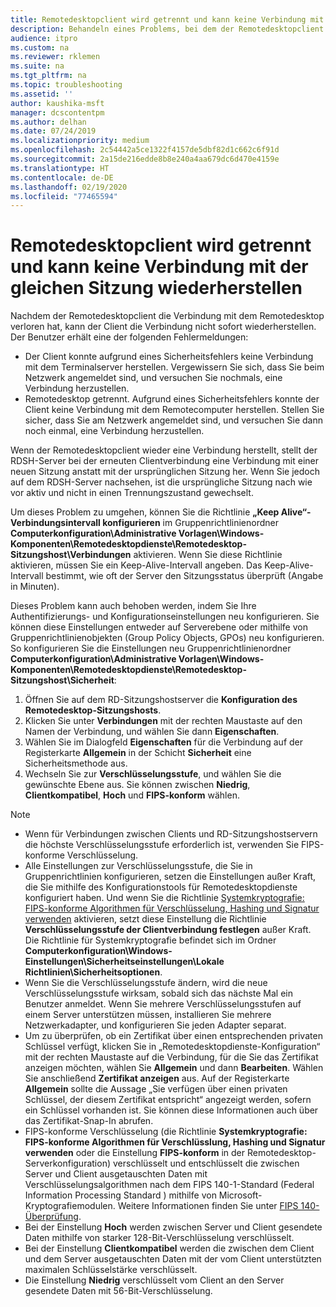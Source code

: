 ```yaml
---
title: Remotedesktopclient wird getrennt und kann keine Verbindung mit der gleichen Sitzung wiederherstellen
description: Behandeln eines Problems, bei dem der Remotedesktopclient getrennt wird und keine Verbindung mit der gleichen Sitzung wiederherstellen kann.
audience: itpro
ms.custom: na
ms.reviewer: rklemen
ms.suite: na
ms.tgt_pltfrm: na
ms.topic: troubleshooting
ms.assetid: ''
author: kaushika-msft
manager: dcscontentpm
ms.author: delhan
ms.date: 07/24/2019
ms.localizationpriority: medium
ms.openlocfilehash: 2c54442a5ce1322f4157de5dbf82d1c662c6f91d
ms.sourcegitcommit: 2a15de216edde8b8e240a4aa679dc6d470e4159e
ms.translationtype: HT
ms.contentlocale: de-DE
ms.lasthandoff: 02/19/2020
ms.locfileid: "77465594"
---
```

# <a name="remote-desktop-client-disconnects-and-cant-reconnect-to-the-same-session"></a>Remotedesktopclient wird getrennt und kann keine Verbindung mit der gleichen Sitzung wiederherstellen

Nachdem der Remotedesktopclient die Verbindung mit dem Remotedesktop verloren hat, kann der Client die Verbindung nicht sofort wiederherstellen. Der Benutzer erhält eine der folgenden Fehlermeldungen:

  - Der Client konnte aufgrund eines Sicherheitsfehlers keine Verbindung mit dem Terminalserver herstellen. Vergewissern Sie sich, dass Sie beim Netzwerk angemeldet sind, und versuchen Sie nochmals, eine Verbindung herzustellen.
  - Remotedesktop getrennt. Aufgrund eines Sicherheitsfehlers konnte der Client keine Verbindung mit dem Remotecomputer herstellen. Stellen Sie sicher, dass Sie am Netzwerk angemeldet sind, und versuchen Sie dann noch einmal, eine Verbindung herzustellen.

Wenn der Remotedesktopclient wieder eine Verbindung herstellt, stellt der RDSH-Server bei der erneuten Clientverbindung eine Verbindung mit einer neuen Sitzung anstatt mit der ursprünglichen Sitzung her. Wenn Sie jedoch auf dem RDSH-Server nachsehen, ist die ursprüngliche Sitzung nach wie vor aktiv und nicht in einen Trennungszustand gewechselt.

Um dieses Problem zu umgehen, können Sie die Richtlinie **„Keep Alive“-Verbindungsintervall konfigurieren** im Gruppenrichtlinienordner **Computerkonfiguration\\Administrative Vorlagen\\Windows-Komponenten\\Remotedesktopdienste\\Remotedesktop-Sitzungshost\\Verbindungen** aktivieren. Wenn Sie diese Richtlinie aktivieren, müssen Sie ein Keep-Alive-Intervall angeben. Das Keep-Alive-Intervall bestimmt, wie oft der Server den Sitzungsstatus überprüft (Angabe in Minuten).

Dieses Problem kann auch behoben werden, indem Sie Ihre Authentifizierungs- und Konfigurationseinstellungen neu konfigurieren. Sie können diese Einstellungen entweder auf Serverebene oder mithilfe von Gruppenrichtlinienobjekten (Group Policy Objects, GPOs) neu konfigurieren. So konfigurieren Sie die Einstellungen neu Gruppenrichtlinienordner **Computerkonfiguration\\Administrative Vorlagen\\Windows-Komponenten\\Remotedesktopdienste\\Remotedesktop-Sitzungshost\\Sicherheit**:

1. Öffnen Sie auf dem RD-Sitzungshostserver die **Konfiguration des Remotedesktop-Sitzungshosts**.
2. Klicken Sie unter **Verbindungen** mit der rechten Maustaste auf den Namen der Verbindung, und wählen Sie dann **Eigenschaften**.
3. Wählen Sie im Dialogfeld **Eigenschaften** für die Verbindung auf der Registerkarte **Allgemein** in der Schicht **Sicherheit** eine Sicherheitsmethode aus.
4. Wechseln Sie zur **Verschlüsselungsstufe**, und wählen Sie die gewünschte Ebene aus. Sie können zwischen **Niedrig**, **Clientkompatibel**, **Hoch** und **FIPS-konform** wählen.

> [!NOTE]  
>  - Wenn für Verbindungen zwischen Clients und RD-Sitzungshostservern die höchste Verschlüsselungsstufe erforderlich ist, verwenden Sie FIPS-konforme Verschlüsselung.
>  - Alle Einstellungen zur Verschlüsselungsstufe, die Sie in Gruppenrichtlinien konfigurieren, setzen die Einstellungen außer Kraft, die Sie mithilfe des Konfigurationstools für Remotedesktopdienste konfiguriert haben. Und wenn Sie die Richtlinie [Systemkryptografie: FIPS-konforme Algorithmen für Verschlüsselung, Hashing und Signatur verwenden](https://docs.microsoft.com/windows/security/threat-protection/security-policy-settings/system-cryptography-use-fips-compliant-algorithms-for-encryption-hashing-and-signing) aktivieren, setzt diese Einstellung die Richtlinie **Verschlüsselungsstufe der Clientverbindung festlegen** außer Kraft. Die Richtlinie für Systemkryptografie befindet sich im Ordner **Computerkonfiguration\\Windows-Einstellungen\\Sicherheitseinstellungen\\Lokale Richtlinien\\Sicherheitsoptionen**.
>  - Wenn Sie die Verschlüsselungsstufe ändern, wird die neue Verschlüsselungsstufe wirksam, sobald sich das nächste Mal ein Benutzer anmeldet. Wenn Sie mehrere Verschlüsselungsstufen auf einem Server unterstützen müssen, installieren Sie mehrere Netzwerkadapter, und konfigurieren Sie jeden Adapter separat.
>  - Um zu überprüfen, ob ein Zertifikat über einen entsprechenden privaten Schlüssel verfügt, klicken Sie in „Remotedesktopdienste-Konfiguration“ mit der rechten Maustaste auf die Verbindung, für die Sie das Zertifikat anzeigen möchten, wählen Sie **Allgemein** und dann **Bearbeiten**. Wählen Sie anschließend **Zertifikat anzeigen** aus. Auf der Registerkarte **Allgemein** sollte die Aussage „Sie verfügen über einen privaten Schlüssel, der diesem Zertifikat entspricht“ angezeigt werden, sofern ein Schlüssel vorhanden ist. Sie können diese Informationen auch über das Zertifikat-Snap-In abrufen.
>  - FIPS-konforme Verschlüsselung (die Richtlinie **Systemkryptografie: FIPS-konforme Algorithmen für Verschlüsslung, Hashing und Signatur verwenden** oder die Einstellung **FIPS-konform** in der Remotedesktop-Serverkonfiguration) verschlüsselt und entschlüsselt die zwischen Server und Client ausgetauschten Daten mit Verschlüsselungsalgorithmen nach dem FIPS 140-1-Standard (Federal Information Processing Standard ) mithilfe von Microsoft-Kryptografiemodulen. Weitere Informationen finden Sie unter [FIPS 140-Überprüfung](https://docs.microsoft.com/windows/security/threat-protection/fips-140-validation).
>  - Bei der Einstellung **Hoch** werden zwischen Server und Client gesendete Daten mithilfe von starker 128-Bit-Verschlüsselung verschlüsselt.
>  - Bei der Einstellung **Clientkompatibel** werden die zwischen dem Client und dem Server ausgetauschten Daten mit der vom Client unterstützten maximalen Schlüsselstärke verschlüsselt.
>  - Die Einstellung **Niedrig** verschlüsselt vom Client an den Server gesendete Daten mit 56-Bit-Verschlüsselung.
